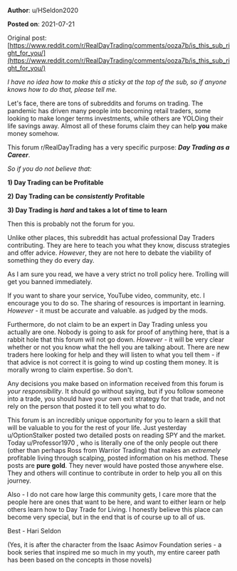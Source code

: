 **Author**: u/HSeldon2020

**Posted on**: 2021-07-21

Original post: [https://www.reddit.com/r/RealDayTrading/comments/ooza7b/is_this_sub_right_for_you/](https://www.reddit.com/r/RealDayTrading/comments/ooza7b/is_this_sub_right_for_you/)

*I have no idea how to make this a sticky at the top of the sub, so if anyone knows how to do that, please tell me.*

Let's face, there are tons of subreddits and forums on trading.  The pandemic has driven many people into becoming retail traders, some looking to make longer terms investments, while others are YOLOing their life savings away.    Almost all of these forums claim they can help **you** make money somehow.

This forum r/RealDayTrading has a very specific purpose: ***Day Trading as a Career***.

*So if you do not believe that:*

**1) Day Trading can be Profitable**

**2)** **Day Trading can be** ***consistently*** **Profitable**

**3) Day Trading is** ***hard*** **and takes a lot of time to learn**

Then this is probably not the forum for you.

Unlike other places, this subreddit has actual professional Day Traders contributing.  They are here to teach you what they know, discuss strategies and offer advice.  *However*, they are not here to debate the viability of something they do every day.

As I am sure you read, we have a very strict no troll policy here.  Trolling will get you banned immediately.    

If you want to share your service, YouTube video, community, etc. I encourage you to do so.  The sharing of resources is important in learning.  *However -* it must be accurate and valuable. as judged by the mods. 

Furthermore, do not claim to be an expert in Day Trading unless you actually are one.  Nobody is going to ask for proof of anything here, that is a rabbit hole that this forum will not go down.  *However -* it will be very clear whether or not you know what the hell you are talking about.    There are new traders here looking for help and they will listen to what you tell them - if that advice is not correct it is going to wind up costing them money.  It is morally wrong to claim expertise. So don't.

Any decisions you make based on information received from this forum is *your responsibility*.  It should go without saying, but if you follow someone into a trade, you should have your own exit strategy for that trade, and not rely on the person that posted it to tell you what to do.

This forum is an incredibly unique opportunity for you to learn a skill that will be valuable to you for the rest of your life.  Just yesterday u/OptionStalker posted two detailed posts on reading SPY and the market.  Today u/Professor1970 , who is literally one of the only people out there (other than perhaps Ross from Warrior Trading) that makes an *extremely* profitable living through scalping, posted information on his method.  These posts are **pure gold**.  They never would have posted those anywhere else.  They and others will continue to contribute in order to help you all on this journey.  

Also - I do not care how large this community gets, I care more that the people here are ones that want to be here, and want to either learn or help others learn how to Day Trade for Living.  I honestly believe this place can become very special, but in the end that is of course up to all of us.

Best  - Hari Seldon

(Yes, it is after the character from the Isaac Asimov Foundation series - a book series that inspired me so much in my youth, my entire career path has been based on the concepts in those novels)